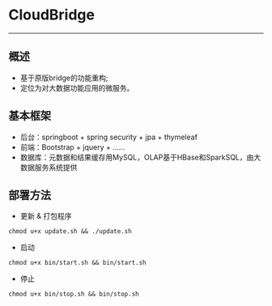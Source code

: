 # CloudBridge
---

## 概述

- 基于原版bridge的功能重构;
- 定位为对大数据功能应用的微服务。

## 基本框架

- 后台：springboot + spring security + jpa + thymeleaf
- 前端：Bootstrap + jquery + ......
- 数据库：元数据和结果缓存用MySQL，OLAP基于HBase和SparkSQL，由大数据服务系统提供

## 部署方法

- 更新 & 打包程序
```shell
chmod u+x update.sh && ./update.sh
```

- 启动
```shell
chmod u+x bin/start.sh && bin/start.sh
```

- 停止
```shell
chmod u+x bin/stop.sh && bin/stop.sh
```